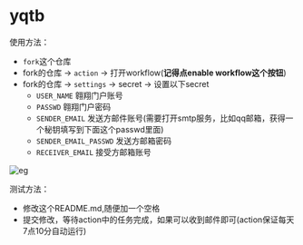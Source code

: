 # yqtb
使用方法：
+ `fork`这个仓库
+ fork的仓库 -> `action` -> 打开workflow(**记得点enable workflow这个按钮**)
+ fork的仓库 -> `settings` -> secret -> 设置以下secret
    + `USER_NAME` 翱翔门户账号
    + `PASSWD` 翱翔门户密码
    + `SENDER_EMAIL` 发送方邮件账号(需要打开smtp服务，比如qq邮箱，获得一个秘钥填写到下面这个passwd里面)
    + `SENDER_EMAIL_PASSWD` 发送方邮箱密码
    + `RECEIVER_EMAIL` 接受方邮箱账号

![eg](imgs/eg.png)

测试方法：
+ 修改这个README.md,随便加一个空格
+ 提交修改，等待action中的任务完成，如果可以收到邮件即可(action保证每天7点10分自动运行)

       
 
  
 
